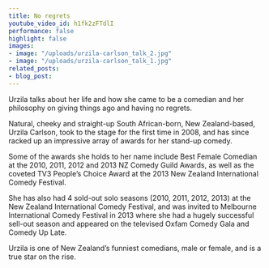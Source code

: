 ```yaml
---
title: No regrets
youtube_video_id: h1fk2zFTdlI
performance: false
highlight: false
images:
- image: "/uploads/urzila-carlson_talk_2.jpg"
- image: "/uploads/urzila-carlson_talk_1.jpg"
related_posts:
- blog_post: 
---
```


Urzila talks about her life and how she came to be a comedian and her philosophy on giving things ago and having no regrets.

Natural, cheeky and straight-up South African-born, New Zealand-based, Urzila Carlson, took to the stage for the first time in 2008, and has since racked up an impressive array of awards for her stand-up comedy.

Some of the awards she holds to her name include Best Female Comedian at the 2010, 2011, 2012 and 2013 NZ Comedy Guild Awards, as well as the coveted TV3 People’s Choice Award at the 2013 New Zealand International Comedy Festival.

She has also had 4 sold-out solo seasons (2010, 2011, 2012, 2013) at the New Zealand International Comedy Festival, and was invited to Melbourne International Comedy Festival in 2013 where she had a hugely successful sell-out season and appeared on the televised Oxfam Comedy Gala and Comedy Up Late.

Urzila is one of New Zealand’s funniest comedians, male or female, and is a true star on the rise.
